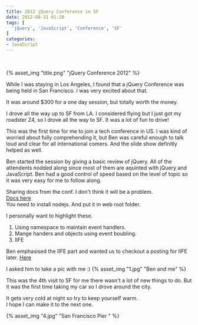 ```yaml
---
title: 2012 jQuery Conference in SF
date: 2012-08-31 01:20
tags: [
  'jQuery', 'JavaScript', 'Conference', 'SF' 
]
categories: 
- JavaScript
---
```


<br>

{% asset_img "title.png" "jQuery Conference 2012" %}

While I was staying in Los Angeles, I found that a jQuery Conference was being held in San Francisco. I was very excited about that.  

It was around $300 for a one day session, but totally worth the money.


I drove all the way up to SF from LA. I considered flying but I just got my roadster Z4, so I drove all the way to SF. It was a lot of fun to drive!

This was the first time for me to join a tech conference in US. I was kind of worried about fully comprehending it, but Ben was careful enough to talk loud and clear for all international comers. And the slide show definitly helped as well. 

Ben started the session by giving a basic review of jQuery. All of the attendents nodded along since most of them are aquinted with jQuery and JavaScript. 
Ben had a good control of speed based on the level of topic so it was very easy for me to follow along. 

Sharing docs from the conf. I don't think it will be a problem.  
[Docs here](https://docs.google.com/open?id=0B5bKzlX6SssEamF3MUl0TDVtXzg)  
You need to install nodejs. And put it in web root folder.

I personally want to highlight these. 
1. Using namespace to maintain event handlers.
1. Mange handers and objects using event boubling.
1. IIFE

Ben emphasised the IIFE part and wanted us to checkout a posting for IIFE later.
[Here](http://benalman.com/news/2010/11/immediately-invoked-function-expression/)

I asked him to take a pic with me :)
{% asset_img "1.jpg" "Ben and me" %}

This was the 4th visit to SF for me there wasn't a lot of new things to do.
But it was the first time taking my car so I drove around the city.

It gets very cold at night so try to keep yourself warm.   
I hope I can make it to the next one.


{% asset_img "4.jpg" "San Francisco Pier " %}
